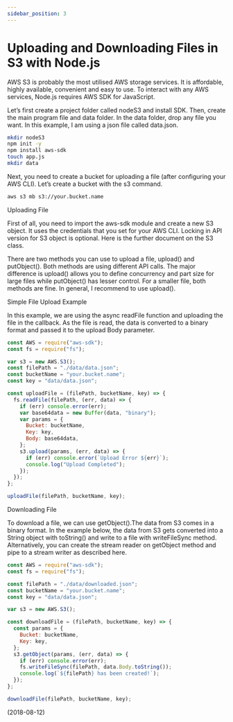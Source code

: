 ```yaml
---
sidebar_position: 3
---
```


# Uploading and Downloading Files in S3 with Node.js

AWS S3 is probably the most utilised AWS storage services. It is affordable, highly available, convenient and easy to use. To interact with any AWS services, Node.js requires AWS SDK for JavaScript.

Let’s first create a project folder called nodeS3 and install SDK. Then, create the main program file and data folder. In the data folder, drop any file you want. In this example, I am using a json file called data.json.

```bash
mkdir nodeS3
npm init -y
npm install aws-sdk
touch app.js
mkdir data
```

Next, you need to create a bucket for uploading a file (after configuring your AWS CLI). Let’s create a bucket with the s3 command.

```bash
aws s3 mb s3://your.bucket.name
```

Uploading File

First of all, you need to import the aws-sdk module and create a new S3 object. It uses the credentials that you set for your AWS CLI. Locking in API version for S3 object is optional. Here is the further document on the S3 class.

There are two methods you can use to upload a file, upload() and putObject(). Both methods are using different API calls. The major difference is upload() allows you to define concurrency and part size for large files while putObject() has lesser control. For a smaller file, both methods are fine. In general, I recommend to use upload().

Simple File Upload Example

In this example, we are using the async readFile function and uploading the file in the callback. As the file is read, the data is converted to a binary format and passed it to the upload Body parameter.

```js
const AWS = require("aws-sdk");
const fs = require("fs");

var s3 = new AWS.S3();
const filePath = "./data/data.json";
const bucketName = "your.bucket.name";
const key = "data/data.json";

const uploadFile = (filePath, bucketName, key) => {
  fs.readFile(filePath, (err, data) => {
    if (err) console.error(err);
    var base64data = new Buffer(data, "binary");
    var params = {
      Bucket: bucketName,
      Key: key,
      Body: base64data,
    };
    s3.upload(params, (err, data) => {
      if (err) console.error(`Upload Error ${err}`);
      console.log("Upload Completed");
    });
  });
};

uploadFile(filePath, bucketName, key);
```

Downloading File

To download a file, we can use getObject().The data from S3 comes in a binary format. In the example below, the data from S3 gets converted into a String object with toString() and write to a file with writeFileSync method. Alternatively, you can create the stream reader on getObject method and pipe to a stream writer as described here.

```js
const AWS = require("aws-sdk");
const fs = require("fs");

const filePath = "./data/downloaded.json";
const bucketName = "your.bucket.name";
const key = "data/data.json";

var s3 = new AWS.S3();

const downloadFile = (filePath, bucketName, key) => {
  const params = {
    Bucket: bucketName,
    Key: key,
  };
  s3.getObject(params, (err, data) => {
    if (err) console.error(err);
    fs.writeFileSync(filePath, data.Body.toString());
    console.log(`${filePath} has been created!`);
  });
};

downloadFile(filePath, bucketName, key);
```

(2018-08-12)

